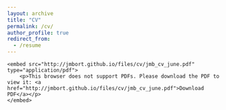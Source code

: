 ```yaml
---
layout: archive
title: "CV"
permalink: /cv/
author_profile: true
redirect_from:
  - /resume
---
```




<object data="http://jmbort.github.io/files/cv/jmb_cv_june.pdf" type="application/pdf" width="750px" height="750px"></object>
    
	<embed src="http://jmbort.github.io/files/cv/jmb_cv_june.pdf" type="application/pdf">
        <p>This browser does not support PDFs. Please download the PDF to view it: <a href="http://jmbort.github.io/files/cv/jmb_cv_june.pdf">Download PDF</a></p>
    </embed>

